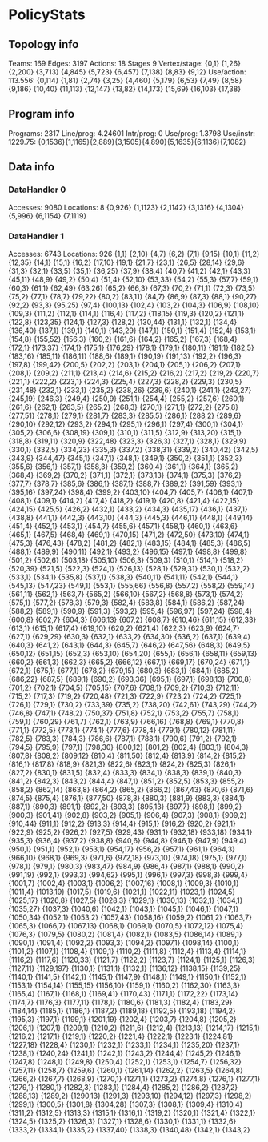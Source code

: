 # PolicyStats
## Topology info
Teams:		169
Edges:		3197
Actions:	18
Stages		9
Vertex/stage:	{0,1} {1,26} {2,200} {3,713} {4,845} {5,723} {6,457} {7,138} {8,83} {9,12} 
Use/action:	113.556: {0,114} {1,81} {2,74} {3,25} {4,460} {5,179} {6,53} {7,49} {8,58} {9,186} {10,40} {11,113} {12,147} {13,82} {14,173} {15,69} {16,103} {17,38} 

## Program info
Programs:	2317
Line/prog:	4.24601
Intr/prog:	0
Use/prog:	1.3798
Use/instr:	1229.75: {0,1536}{1,1165}{2,889}{3,1505}{4,890}{5,1635}{6,1136}{7,1082}

## Data info

### DataHandler 0
Accesses:	9080
Locations:	8
{0,926} {1,1123} {2,1142} {3,1316} {4,1304} {5,996} {6,1154} {7,1119} 

### DataHandler 1
Accesses:	6743
Locations:	926
{1,1} {2,10} {4,7} {6,2} {7,1} {9,15} {10,1} {11,2} {12,35} {14,1} {15,1} {16,2} {17,10} {19,1} {21,7} {23,1} {26,5} {28,14} {29,6} {31,3} {32,1} {33,5} {35,1} {36,25} {37,9} {38,4} {40,7} {41,2} {42,1} {43,3} {45,11} {48,9} {49,2} {50,4} {51,4} {52,10} {53,33} {54,2} {55,3} {57,7} {59,1} {60,3} {61,1} {62,49} {63,26} {65,2} {66,3} {67,3} {70,2} {71,1} {72,3} {73,5} {75,2} {77,1} {78,7} {79,22} {80,2} {83,11} {84,7} {86,9} {87,3} {88,1} {90,27} {92,2} {93,3} {95,25} {97,4} {100,13} {102,4} {103,2} {104,3} {106,9} {108,10} {109,3} {111,2} {112,1} {114,1} {116,4} {117,2} {118,15} {119,3} {120,2} {121,1} {122,8} {123,35} {124,1} {127,3} {128,2} {130,44} {131,1} {132,1} {134,4} {136,40} {137,1} {139,1} {140,1} {143,29} {147,1} {150,1} {151,4} {152,4} {153,1} {154,8} {155,52} {156,3} {160,2} {161,6} {164,2} {165,2} {167,3} {168,4} {172,1} {173,37} {174,1} {175,1} {176,29} {178,1} {179,1} {180,11} {181,1} {182,5} {183,16} {185,11} {186,11} {188,6} {189,1} {190,19} {191,13} {192,2} {196,3} {197,8} {199,42} {200,5} {202,2} {203,1} {204,1} {205,1} {206,2} {207,1} {208,1} {209,2} {211,1} {213,4} {214,6} {215,2} {216,2} {217,2} {219,2} {220,7} {221,1} {222,2} {223,1} {224,3} {225,4} {227,3} {228,2} {229,3} {230,5} {231,48} {232,1} {233,1} {235,2} {238,26} {239,6} {240,1} {241,1} {243,27} {245,19} {246,3} {249,4} {250,9} {251,1} {254,4} {255,2} {257,6} {260,1} {261,6} {262,1} {263,5} {265,2} {268,3} {270,1} {271,1} {272,2} {275,8} {277,51} {278,1} {279,1} {281,7} {283,3} {285,5} {286,1} {288,2} {289,6} {290,10} {292,12} {293,2} {294,1} {295,1} {296,1} {297,4} {300,1} {304,1} {305,2} {306,6} {308,19} {309,1} {310,1} {311,5} {312,9} {313,20} {315,1} {318,8} {319,11} {320,9} {322,48} {323,3} {326,3} {327,1} {328,1} {329,9} {330,1} {332,5} {334,23} {335,3} {337,2} {338,31} {339,2} {340,42} {342,5} {343,9} {344,47} {345,1} {347,1} {348,1} {349,1} {350,2} {351,1} {352,3} {355,6} {356,1} {357,1} {358,3} {359,2} {360,4} {361,1} {364,1} {365,2} {368,4} {369,2} {370,2} {371,1} {372,1} {373,13} {374,1} {375,3} {376,2} {377,7} {378,7} {385,6} {386,1} {387,1} {388,7} {389,2} {391,59} {393,1} {395,16} {397,24} {398,4} {399,2} {403,10} {404,7} {405,7} {406,1} {407,1} {408,1} {409,1} {414,2} {417,4} {418,2} {419,1} {420,8} {421,4} {422,15} {424,15} {425,5} {426,2} {432,1} {433,2} {434,3} {435,17} {436,1} {437,1} {438,8} {441,1} {442,3} {443,10} {444,3} {445,3} {446,11} {448,1} {449,14} {451,4} {452,1} {453,1} {454,7} {455,6} {457,1} {458,1} {460,1} {463,6} {465,1} {467,5} {468,4} {469,1} {470,15} {471,2} {472,50} {473,10} {474,1} {475,3} {476,43} {478,2} {481,2} {482,1} {483,15} {484,1} {485,3} {486,5} {488,1} {489,9} {490,11} {492,1} {493,2} {496,15} {497,1} {498,8} {499,8} {501,2} {502,6} {503,18} {505,10} {506,3} {509,3} {510,1} {514,1} {518,2} {520,39} {521,5} {522,3} {524,1} {526,13} {528,1} {529,31} {530,1} {532,2} {533,1} {534,1} {535,8} {537,1} {538,3} {540,11} {541,11} {542,1} {544,1} {545,13} {547,23} {549,1} {553,1} {555,66} {556,8} {557,2} {558,2} {559,14} {561,11} {562,1} {563,7} {565,2} {566,10} {567,2} {568,8} {573,1} {574,2} {575,1} {577,2} {578,3} {579,3} {582,4} {583,8} {584,1} {586,2} {587,24} {588,2} {589,1} {590,9} {591,3} {593,2} {595,4} {596,97} {597,24} {598,4} {600,8} {602,7} {604,3} {606,13} {607,2} {608,7} {610,46} {611,15} {612,33} {613,1} {615,1} {617,4} {619,10} {620,2} {621,4} {622,3} {623,9} {624,7} {627,1} {629,29} {630,3} {632,1} {633,2} {634,30} {636,2} {637,1} {639,4} {640,3} {641,2} {643,1} {644,3} {645,7} {646,2} {647,56} {648,3} {649,5} {650,12} {651,15} {652,3} {653,10} {654,20} {655,1} {656,1} {658,11} {659,13} {660,2} {661,3} {662,3} {665,2} {666,12} {667,1} {669,17} {670,24} {671,1} {672,1} {675,1} {677,1} {678,2} {679,15} {680,3} {683,1} {684,1} {685,2} {686,22} {687,5} {689,1} {690,2} {693,36} {695,1} {697,1} {698,13} {700,8} {701,2} {702,1} {704,5} {705,15} {707,6} {708,1} {709,2} {710,3} {712,11} {715,2} {717,3} {719,2} {720,48} {721,3} {722,9} {723,2} {724,2} {725,1} {726,1} {729,1} {730,2} {733,39} {735,2} {738,20} {742,61} {743,29} {744,2} {746,8} {747,1} {748,2} {750,37} {751,8} {752,1} {753,2} {755,7} {758,1} {759,1} {760,29} {761,7} {762,1} {763,9} {766,16} {768,8} {769,1} {770,8} {771,1} {772,5} {773,1} {774,1} {777,6} {778,4} {779,1} {780,12} {781,11} {782,5} {783,3} {784,3} {786,6} {787,1} {788,1} {790,6} {791,2} {792,1} {794,5} {795,9} {797,1} {798,30} {800,12} {801,2} {802,4} {803,1} {804,3} {807,8} {808,2} {809,12} {810,4} {811,50} {812,4} {813,9} {814,2} {815,2} {816,1} {817,8} {818,9} {821,3} {822,6} {823,1} {824,2} {825,3} {826,1} {827,2} {830,1} {831,5} {832,4} {833,3} {834,1} {838,3} {839,1} {840,3} {841,2} {842,3} {843,2} {844,4} {847,1} {851,2} {852,5} {853,3} {855,2} {858,2} {862,14} {863,8} {864,2} {865,2} {866,2} {867,43} {870,6} {871,6} {874,5} {875,4} {876,1} {877,50} {878,3} {880,3} {881,9} {883,3} {884,1} {887,1} {890,3} {891,1} {892,2} {893,3} {895,13} {897,7} {898,1} {899,2} {900,3} {901,41} {902,8} {903,2} {905,1} {906,4} {907,3} {908,1} {909,2} {910,44} {911,1} {912,2} {913,3} {914,4} {915,1} {916,2} {920,2} {921,1} {922,9} {925,2} {926,2} {927,5} {929,43} {931,1} {932,18} {933,18} {934,1} {935,3} {936,4} {937,2} {938,8} {940,6} {944,8} {946,1} {947,9} {949,4} {950,1} {951,1} {952,1} {953,1} {954,17} {956,2} {957,1} {961,1} {964,3} {966,10} {968,1} {969,3} {971,6} {972,18} {973,10} {974,18} {975,1} {977,1} {978,1} {979,1} {980,3} {983,47} {984,9} {986,4} {987,1} {988,1} {990,2} {991,19} {992,1} {993,3} {994,62} {995,1} {996,1} {997,3} {998,3} {999,4} {1001,7} {1002,4} {1003,1} {1006,2} {1007,16} {1008,1} {1009,3} {1010,1} {1011,4} {1013,19} {1017,5} {1019,6} {1021,1} {1022,11} {1023,1} {1024,5} {1025,17} {1026,8} {1027,5} {1028,3} {1029,1} {1030,13} {1032,1} {1034,1} {1035,27} {1037,3} {1040,6} {1042,1} {1043,1} {1045,1} {1046,1} {1047,1} {1050,34} {1052,1} {1053,2} {1057,43} {1058,16} {1059,2} {1061,2} {1063,7} {1065,3} {1066,7} {1067,13} {1068,1} {1069,1} {1070,5} {1072,12} {1075,4} {1076,3} {1079,5} {1080,2} {1081,4} {1082,1} {1083,5} {1086,14} {1089,1} {1090,1} {1091,4} {1092,2} {1093,3} {1094,2} {1097,1} {1098,14} {1100,1} {1101,2} {1107,1} {1108,4} {1109,1} {1110,2} {1111,8} {1112,4} {1113,4} {1114,1} {1116,2} {1117,6} {1120,33} {1121,7} {1122,2} {1123,7} {1124,1} {1125,1} {1126,3} {1127,11} {1129,197} {1130,1} {1131,1} {1132,1} {1136,12} {1138,15} {1139,25} {1140,1} {1141,5} {1142,1} {1145,1} {1147,9} {1148,1} {1149,1} {1150,1} {1152,1} {1153,1} {1154,14} {1155,15} {1156,10} {1159,1} {1160,2} {1162,30} {1163,3} {1165,4} {1167,1} {1168,1} {1169,41} {1170,43} {1171,1} {1172,22} {1173,14} {1174,7} {1176,3} {1177,11} {1178,1} {1180,6} {1181,3} {1182,4} {1183,29} {1184,14} {1185,1} {1186,1} {1187,2} {1189,18} {1192,5} {1193,18} {1194,2} {1195,3} {1197,1} {1199,1} {1201,19} {1202,4} {1203,7} {1204,8} {1205,2} {1206,1} {1207,1} {1209,1} {1210,2} {1211,6} {1212,4} {1213,13} {1214,17} {1215,1} {1216,2} {1217,1} {1219,1} {1220,2} {1221,4} {1222,1} {1223,1} {1224,81} {1227,18} {1228,4} {1230,1} {1232,1} {1233,1} {1234,1} {1235,20} {1237,1} {1238,1} {1240,24} {1241,1} {1242,1} {1243,2} {1244,4} {1245,2} {1246,1} {1247,8} {1248,1} {1249,8} {1250,4} {1252,1} {1253,1} {1254,7} {1256,32} {1257,11} {1258,7} {1259,6} {1260,1} {1261,14} {1262,2} {1263,5} {1264,8} {1266,2} {1267,7} {1268,9} {1270,1} {1271,1} {1273,2} {1274,8} {1276,1} {1277,1} {1279,1} {1280,1} {1282,3} {1283,1} {1284,4} {1285,2} {1286,2} {1287,2} {1288,13} {1289,2} {1290,13} {1291,3} {1293,10} {1294,12} {1297,3} {1298,2} {1299,1} {1300,5} {1301,8} {1304,28} {1307,3} {1308,1} {1309,4} {1310,4} {1311,2} {1312,5} {1313,3} {1315,1} {1316,1} {1319,2} {1320,1} {1321,4} {1322,1} {1324,5} {1325,2} {1326,3} {1327,1} {1328,6} {1330,1} {1331,1} {1332,6} {1333,2} {1334,1} {1335,2} {1337,40} {1338,3} {1340,48} {1342,1} {1343,2} 